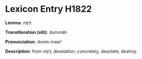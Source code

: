 # Lexicon Entry H1822

**Lemma**: דֻּמָּה

**Transliteration (xlit)**: dummâh

**Pronunciation**: doom-maw'

**Description**:
from דָּמָה; desolation; concretely, desolate; destroy.
